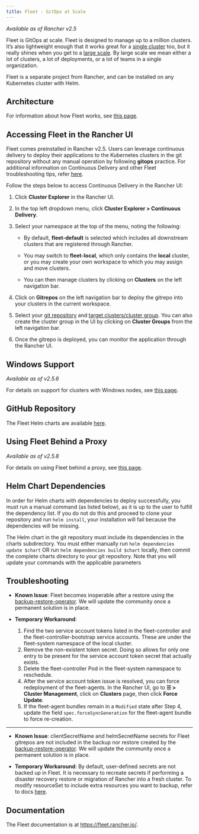 ```yaml
---
title: Fleet - GitOps at Scale
---
```


_Available as of Rancher v2.5_

Fleet is GitOps at scale. Fleet is designed to manage up to a million clusters. It’s also lightweight enough that it works great for a [single cluster](https://fleet.rancher.io/single-cluster-install/) too, but it really shines when you get to a [large scale](https://fleet.rancher.io/multi-cluster-install/). By large scale we mean either a lot of clusters, a lot of deployments, or a lot of teams in a single organization.

Fleet is a separate project from Rancher, and can be installed on any Kubernetes cluster with Helm.


## Architecture

For information about how Fleet works, see [this page](../explanations/integrations-in-rancher/fleet-gitops-at-scale/architecture.md).

## Accessing Fleet in the Rancher UI

Fleet comes preinstalled in Rancher v2.5. Users can leverage continuous delivery to deploy their applications to the Kubernetes clusters in the git repository without any manual operation by following **gitops** practice. For additional information on Continuous Delivery and other Fleet troubleshooting tips, refer [here](https://fleet.rancher.io/troubleshooting/).

Follow the steps below to access Continuous Delivery in the Rancher UI:

1. Click **Cluster Explorer** in the Rancher UI.

1. In the top left dropdown menu, click **Cluster Explorer > Continuous Delivery**.

1. Select your namespace at the top of the menu, noting the following:

    - By default, **fleet-default** is selected which includes all downstream clusters that are registered through Rancher.

    - You may switch to **fleet-local**, which only contains the **local** cluster, or you may create your own workspace to which you may assign and move clusters.

    - You can then manage clusters by clicking on **Clusters** on the left navigation bar.

1. Click on **Gitrepos** on the left navigation bar to deploy the gitrepo into your clusters in the current workspace.

1. Select your [git repository](https://fleet.rancher.io/gitrepo-add/) and [target clusters/cluster group](https://fleet.rancher.io/gitrepo-structure/). You can also create the cluster group in the UI by clicking on **Cluster Groups** from the left navigation bar.

1. Once the gitrepo is deployed, you can monitor the application through the Rancher UI.

## Windows Support

_Available as of v2.5.6_

For details on support for clusters with Windows nodes, see [this page](../explanations/integrations-in-rancher/fleet-gitops-at-scale/windows-support.md).

## GitHub Repository

The Fleet Helm charts are available [here](https://github.com/rancher/fleet/releases/tag/v0.3.10).

## Using Fleet Behind a Proxy

_Available as of v2.5.8_

For details on using Fleet behind a proxy, see [this page](../explanations/integrations-in-rancher/fleet-gitops-at-scale/use-fleet-behind-a-proxy.md).

## Helm Chart Dependencies

In order for Helm charts with dependencies to deploy successfully, you must run a manual command (as listed below), as it is up to the user to fulfill the dependency list. If you do not do this and proceed to clone your repository and run `helm install`, your installation will fail because the dependencies will be missing.

The Helm chart in the git repository must include its dependencies in the charts subdirectory. You must either manually run `helm dependencies update $chart` OR run `helm dependencies build $chart` locally, then commit the complete charts directory to your git repository. Note that you will update your commands with the applicable parameters

## Troubleshooting

- **Known Issue**: Fleet becomes inoperable after a restore using the [backup-restore-operator](../how-to-guides/new-user-guides/backup-restore-and-disaster-recovery/back-up-rancher#1-install-the-rancher-backup-operator). We will update the community once a permanent solution is in place.

- **Temporary Workaround**:

    1. Find the two service account tokens listed in the fleet-controller and the fleet-controller-bootstrap service accounts. These are under the fleet-system namespace of the local cluster.
    1. Remove the non-existent token secret. Doing so allows for only one entry to be present for the service account token secret that actually exists.
    1. Delete the fleet-controller Pod in the fleet-system namespace to reschedule.
    1. After the service account token issue is resolved, you can force redeployment of the fleet-agents. In the Rancher UI, go to **☰ > Cluster Management**, click on **Clusters** page, then click **Force Update**.
    1. If the fleet-agent bundles remain in a `Modified` state after Step 4, update the field `spec.forceSyncGeneration` for the fleet-agent bundle to force re-creation.

---

- **Known Issue**: clientSecretName and helmSecretName secrets for Fleet gitrepos are not included in the backup nor restore created by the [backup-restore-operator](../how-to-guides/new-user-guides/backup-restore-and-disaster-recovery/back-up-rancher#1-install-the-rancher-backup-operator). We will update the community once a permanent solution is in place.

- **Temporary Workaround**: By default, user-defined secrets are not backed up in Fleet. It is necessary to recreate secrets if performing a disaster recovery restore or migration of Rancher into a fresh cluster. To modify resourceSet to include extra resources you want to backup, refer to docs [here](https://github.com/rancher/backup-restore-operator#user-flow).

## Documentation

The Fleet documentation is at https://fleet.rancher.io/.



